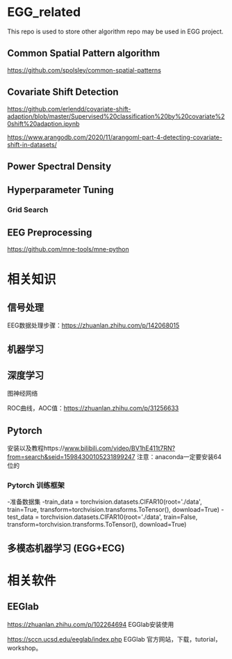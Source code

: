 # EGG_related

This repo is used to store other algorithm repo may be used in EGG project.

## Common Spatial Pattern algorithm
https://github.com/spolsley/common-spatial-patterns

## Covariate Shift Detection
https://github.com/erlendd/covariate-shift-adaption/blob/master/Supervised%20classification%20by%20covariate%20shift%20adaption.ipynb

https://www.arangodb.com/2020/11/arangoml-part-4-detecting-covariate-shift-in-datasets/

## Power Spectral Density

## Hyperparameter Tuning
### Grid Search

## EEG Preprocessing
https://github.com/mne-tools/mne-python

# 相关知识

## 信号处理
EEG数据处理步骤：https://zhuanlan.zhihu.com/p/142068015

## 机器学习

## 深度学习
图神经网络

ROC曲线，AOC值：https://zhuanlan.zhihu.com/p/31256633

## Pytorch
安装以及教程https://www.bilibili.com/video/BV1hE411t7RN?from=search&seid=15984300105231899247
注意：anaconda一定要安装64位的

### Pytorch 训练框架
-准备数据集
  -train_data = torchvision.datasets.CIFAR10(root='./data', train=True, transform=torchvision.transforms.ToTensor(), download=True)
  -test_data = torchvision.datasets.CIFAR10(root='./data', train=False, transform=torchvision.transforms.ToTensor(), download=True)

## 多模态机器学习 (EGG+ECG)

# 相关软件
## EEGlab
https://zhuanlan.zhihu.com/p/102264694 EGGlab安装使用

https://sccn.ucsd.edu/eeglab/index.php EGGlab 官方网站，下载，tutorial，workshop。


